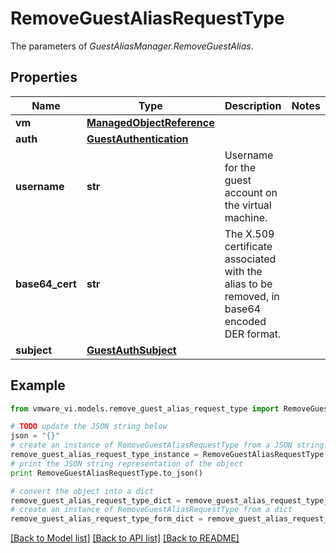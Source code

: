 # RemoveGuestAliasRequestType

The parameters of *GuestAliasManager.RemoveGuestAlias*. 

## Properties
Name | Type | Description | Notes
------------ | ------------- | ------------- | -------------
**vm** | [**ManagedObjectReference**](ManagedObjectReference.md) |  | 
**auth** | [**GuestAuthentication**](GuestAuthentication.md) |  | 
**username** | **str** | Username for the guest account on the virtual machine.  | 
**base64_cert** | **str** | The X.509 certificate associated with the alias to be removed, in base64 encoded DER format.  | 
**subject** | [**GuestAuthSubject**](GuestAuthSubject.md) |  | 

## Example

```python
from vmware_vi.models.remove_guest_alias_request_type import RemoveGuestAliasRequestType

# TODO update the JSON string below
json = "{}"
# create an instance of RemoveGuestAliasRequestType from a JSON string
remove_guest_alias_request_type_instance = RemoveGuestAliasRequestType.from_json(json)
# print the JSON string representation of the object
print RemoveGuestAliasRequestType.to_json()

# convert the object into a dict
remove_guest_alias_request_type_dict = remove_guest_alias_request_type_instance.to_dict()
# create an instance of RemoveGuestAliasRequestType from a dict
remove_guest_alias_request_type_form_dict = remove_guest_alias_request_type.from_dict(remove_guest_alias_request_type_dict)
```
[[Back to Model list]](../README.md#documentation-for-models) [[Back to API list]](../README.md#documentation-for-api-endpoints) [[Back to README]](../README.md)


